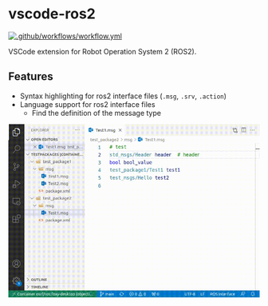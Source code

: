 # vscode-ros2

[![.github/workflows/workflow.yml](https://github.com/nonanonno/vscode-ros2/actions/workflows/workflow.yml/badge.svg?branch=main)](https://github.com/nonanonno/vscode-ros2/actions/workflows/workflow.yml)

VSCode extension for Robot Operation System 2 (ROS2).

## Features

- Syntax highlighting for ros2 interface files (`.msg`, `.srv`, `.action`)
- Language support for ros2 interface files
  - Find the definition of the message type


![img](assets/go_to_definition.gif)
